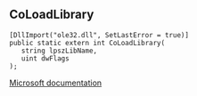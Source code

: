 ## CoLoadLibrary

```
[DllImport("ole32.dll", SetLastError = true)]
public static extern int CoLoadLibrary(
   string lpszLibName,
   uint dwFlags
);
```

[Microsoft documentation](https://docs.microsoft.com/en-us/windows/win32/api/combaseapi/nf-combaseapi-coloadlibrary)
